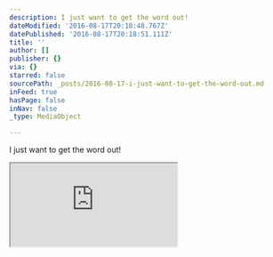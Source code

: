 ```yaml
---
description: I just want to get the word out!
dateModified: '2016-08-17T20:18:48.767Z'
datePublished: '2016-08-17T20:18:51.111Z'
title: ''
author: []
publisher: {}
via: {}
starred: false
sourcePath: _posts/2016-08-17-i-just-want-to-get-the-word-out.md
inFeed: true
hasPage: false
inNav: false
_type: MediaObject

---
```

I just want to get the word out!

<iframe src="https://the-grid.github.io/ed-location/?latitude=40.827&amp;longitude=-73.9757&amp;zoom=12&amp;address=Edgewater%2C%20New%20Jersey%2C%20United%20States" style=""></iframe>
